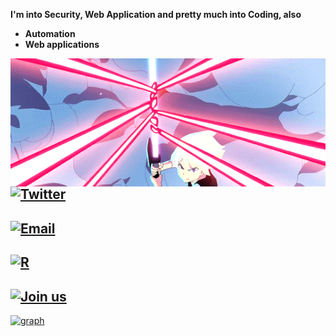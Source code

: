**I'm into Security, Web Application and pretty much into Coding, also**
- **Automation** 
- **Web applications**

<img align="left" src="ls.gif" style="top:20%; right:20%">

## [![Twitter](https://img.shields.io/twitter/url?label=%2Fkrggraj87126&style=social&url=https%3A%2F%2Ftwitter.com%2Fkrggraj87126)](https://twitter.com/krggraj87126)

## [![Email](https://img.shields.io/twitter/url?color=wdw&label=s7887132%40gmail.com&logo=dwwd&logoColor=wdwdw&style=social&url=https%3A%2F%2Ftwitter.com%2Fmyselfsilver)](mailto:s7887132@gmail.com)

## [![R](https://img.shields.io/reddit/subreddit-subscribers/rulestayupdated?style=social)](https://www.reddit.com/r/rulestayupdated/)

## [![Join us](https://img.shields.io/badge/Join-us-black)](https://discord.gg/g7wWE2YeyC)




[![graph](https://activity-graph.herokuapp.com/graph?username=xsummit&theme=react-dark)](https://t.me/rulestayupdated)




